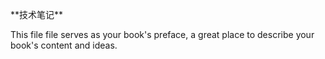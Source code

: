 \*\*技术笔记\*\*

This file file serves as your book's preface, a great place to describe your book's content and ideas.

